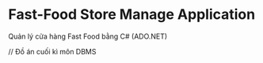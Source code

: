 # Fast-Food Store Manage Application
Quản lý cửa hàng Fast Food bằng C# (ADO.NET)

// Đồ án cuối kì môn DBMS
